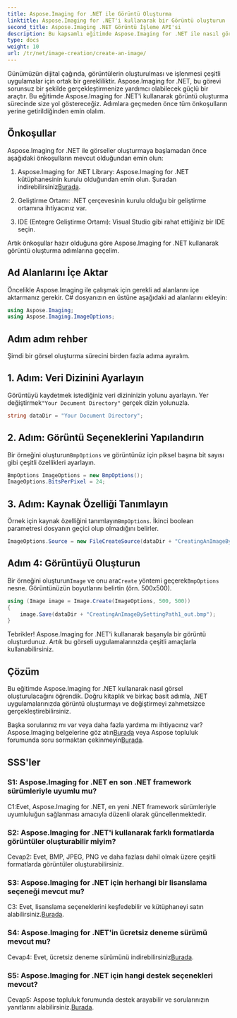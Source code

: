 ```yaml
---
title: Aspose.Imaging for .NET ile Görüntü Oluşturma
linktitle: Aspose.Imaging for .NET'i kullanarak bir Görüntü oluşturun
second_title: Aspose.Imaging .NET Görüntü İşleme API'si
description: Bu kapsamlı eğitimde Aspose.Imaging for .NET ile nasıl görsel oluşturulacağını öğrenin.
type: docs
weight: 10
url: /tr/net/image-creation/create-an-image/
---
```

Günümüzün dijital çağında, görüntülerin oluşturulması ve işlenmesi çeşitli uygulamalar için ortak bir gerekliliktir. Aspose.Imaging for .NET, bu görevi sorunsuz bir şekilde gerçekleştirmenize yardımcı olabilecek güçlü bir araçtır. Bu eğitimde Aspose.Imaging for .NET'i kullanarak görüntü oluşturma sürecinde size yol göstereceğiz. Adımlara geçmeden önce tüm önkoşulların yerine getirildiğinden emin olalım.

## Önkoşullar

Aspose.Imaging for .NET ile görseller oluşturmaya başlamadan önce aşağıdaki önkoşulların mevcut olduğundan emin olun:

1. Aspose.Imaging for .NET Library: Aspose.Imaging for .NET kütüphanesinin kurulu olduğundan emin olun. Şuradan indirebilirsiniz[Burada](https://releases.aspose.com/imaging/net/).

2. Geliştirme Ortamı: .NET çerçevesinin kurulu olduğu bir geliştirme ortamına ihtiyacınız var.

3. IDE (Entegre Geliştirme Ortamı): Visual Studio gibi rahat ettiğiniz bir IDE seçin.

Artık önkoşullar hazır olduğuna göre Aspose.Imaging for .NET kullanarak görüntü oluşturma adımlarına geçelim.

## Ad Alanlarını İçe Aktar

Öncelikle Aspose.Imaging ile çalışmak için gerekli ad alanlarını içe aktarmanız gerekir. C# dosyanızın en üstüne aşağıdaki ad alanlarını ekleyin:


```csharp
using Aspose.Imaging;
using Aspose.Imaging.ImageOptions;
```

## Adım adım rehber

Şimdi bir görsel oluşturma sürecini birden fazla adıma ayıralım.

## 1. Adım: Veri Dizinini Ayarlayın

 Görüntüyü kaydetmek istediğiniz veri dizininizin yolunu ayarlayın. Yer değiştirmek`"Your Document Directory"` gerçek dizin yolunuzla.

```csharp
string dataDir = "Your Document Directory";
```

## 2. Adım: Görüntü Seçeneklerini Yapılandırın

 Bir örneğini oluşturun`BmpOptions` ve görüntünüz için piksel başına bit sayısı gibi çeşitli özellikleri ayarlayın.

```csharp
BmpOptions ImageOptions = new BmpOptions();
ImageOptions.BitsPerPixel = 24;
```

## 3. Adım: Kaynak Özelliği Tanımlayın

Örnek için kaynak özelliğini tanımlayın`BmpOptions`. İkinci boolean parametresi dosyanın geçici olup olmadığını belirler.

```csharp
ImageOptions.Source = new FileCreateSource(dataDir + "CreatingAnImageBySettingPath_out.bmp", false);
```

## Adım 4: Görüntüyü Oluşturun

 Bir örneğini oluşturun`Image` ve onu ara`Create` yöntemi geçerek`BmpOptions` nesne. Görüntünüzün boyutlarını belirtin (örn. 500x500).

```csharp
using (Image image = Image.Create(ImageOptions, 500, 500))
{
    image.Save(dataDir + "CreatingAnImageBySettingPath1_out.bmp");
}
```

Tebrikler! Aspose.Imaging for .NET'i kullanarak başarıyla bir görüntü oluşturdunuz. Artık bu görseli uygulamalarınızda çeşitli amaçlarla kullanabilirsiniz.

## Çözüm

Bu eğitimde Aspose.Imaging for .NET kullanarak nasıl görsel oluşturulacağını öğrendik. Doğru kitaplık ve birkaç basit adımla, .NET uygulamalarınızda görüntü oluşturmayı ve değiştirmeyi zahmetsizce gerçekleştirebilirsiniz.

 Başka sorularınız mı var veya daha fazla yardıma mı ihtiyacınız var? Aspose.Imaging belgelerine göz atın[Burada](https://reference.aspose.com/imaging/net/) veya Aspose topluluk forumunda soru sormaktan çekinmeyin[Burada](https://forum.aspose.com/).

## SSS'ler

### S1: Aspose.Imaging for .NET en son .NET framework sürümleriyle uyumlu mu?

C1:Evet, Aspose.Imaging for .NET, en yeni .NET framework sürümleriyle uyumluluğun sağlanması amacıyla düzenli olarak güncellenmektedir.

### S2: Aspose.Imaging for .NET'i kullanarak farklı formatlarda görüntüler oluşturabilir miyim?

Cevap2: Evet, BMP, JPEG, PNG ve daha fazlası dahil olmak üzere çeşitli formatlarda görüntüler oluşturabilirsiniz.

### S3: Aspose.Imaging for .NET için herhangi bir lisanslama seçeneği mevcut mu?

 C3: Evet, lisanslama seçeneklerini keşfedebilir ve kütüphaneyi satın alabilirsiniz.[Burada](https://purchase.aspose.com/buy).

### S4: Aspose.Imaging for .NET'in ücretsiz deneme sürümü mevcut mu?

 Cevap4: Evet, ücretsiz deneme sürümünü indirebilirsiniz[Burada](https://releases.aspose.com/imaging/net/).

### S5: Aspose.Imaging for .NET için hangi destek seçenekleri mevcut?

 Cevap5: Aspose topluluk forumunda destek arayabilir ve sorularınızın yanıtlarını alabilirsiniz.[Burada](https://forum.aspose.com/).